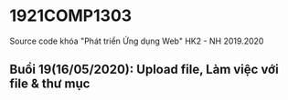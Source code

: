 # 1921COMP1303
Source code khóa "Phát triển Ứng dụng Web" HK2 - NH 2019.2020

## Buổi 19(16/05/2020): Upload file, Làm việc với file & thư mục